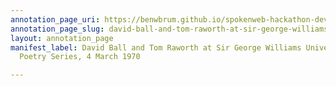 ```yaml
---
annotation_page_uri: https://benwbrum.github.io/spokenweb-hackathon-development/annotations/david-ball-and-tom-raworth-at-sir-george-williams-university-the-poetry-series-4-march-1970-canvas-1-unknown.json
annotation_page_slug: david-ball-and-tom-raworth-at-sir-george-williams-university-the-poetry-series-4-march-1970-canvas-1-unknown
layout: annotation_page
manifest_label: David Ball and Tom Raworth at Sir George Williams University, The
  Poetry Series, 4 March 1970

---
```

